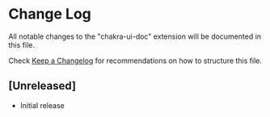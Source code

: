# Change Log

All notable changes to the "chakra-ui-doc" extension will be documented in this file.

Check [Keep a Changelog](http://keepachangelog.com/) for recommendations on how to structure this file.

## [Unreleased]

- Initial release